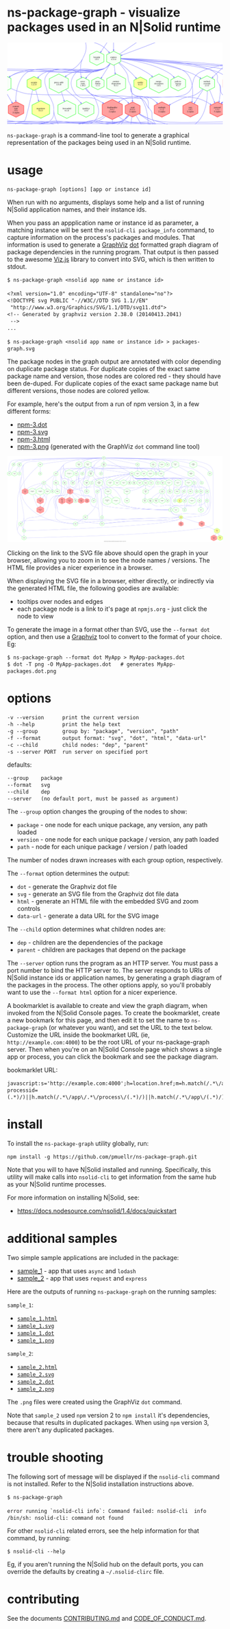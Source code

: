 ns-package-graph - visualize packages used in an N|Solid runtime
================================================================================

![](images/Dillinger-slice.png)

`ns-package-graph` is a command-line tool to generate a graphical
representation of the packages being used in an N|Solid runtime.

usage
================================================================================

    ns-package-graph [options] [app or instance id]

When run with no arguments, displays some help and a list of running N|Solid
application names, and their instance ids.

When you pass an appplication name or instance id as parameter, a matching
instance will be sent the `nsolid-cli package_info` command, to capture
information on the process's packages and modules.  That information is used to
generate a [GraphViz][] [dot][] formatted graph diagram of package dependencies
in the running program.  That output is then passed to the awesome [Viz.js][]
library to convert into SVG, which is then written to stdout.

    $ ns-package-graph <nsolid app name or instance id>

    <?xml version="1.0" encoding="UTF-8" standalone="no"?>
    <!DOCTYPE svg PUBLIC "-//W3C//DTD SVG 1.1//EN"
     "http://www.w3.org/Graphics/SVG/1.1/DTD/svg11.dtd">
    <!-- Generated by graphviz version 2.38.0 (20140413.2041)
     -->
    ...

    $ ns-package-graph <nsolid app name or instance id> > packages-graph.svg

The package nodes in the graph output are annotated with color depending on
duplicate package status.  For duplicate copies of the exact same package name
and version, those nodes are colored red - they should have been de-duped.  For
duplicate copies of the exact same package name but different versions, those
nodes are colored yellow.

For example, here's the output from a run of npm version 3, in a few
different forms:

* [npm-3.dot](https://pmuellr.github.io/ns-package-graph/images/npm-3.dot.txt)
* [npm-3.svg](https://pmuellr.github.io/ns-package-graph/images/npm-3.svg)
* [npm-3.html](https://pmuellr.github.io/ns-package-graph/images/npm-3.html)
* [npm-3.png](https://pmuellr.github.io/ns-package-graph/images/npm-3.png)
  (generated with the GraphViz `dot` command line tool)

![PNG image of packages used npm](images/npm-3.png)

Clicking on the link to the SVG file above should open the graph in your
browser, allowing you to zoom in to see the node names / versions.  The HTML
file provides a nicer experience in a browser.

When displaying the SVG file in a browser, either directly, or indirectly via the generated HTML file, the following goodies are available:

* tooltips over nodes and edges
* each package node is a link to it's page at `npmjs.org` - just click the node to view

To generate the image in a format other than SVG, use the `--format dot`
option, and then use a [Graphviz][] tool to convert to the format of your
choice.  Eg:

    $ ns-package-graph --format dot MyApp > MyApp-packages.dot
    $ dot -T png -O MyApp-packages.dot   # generates MyApp-packages.dot.png

[GraphViz]: http://www.graphviz.org/
[dot]: http://www.graphviz.org/pdf/dotguide.pdf
[Viz.js]: http://mdaines.github.io/viz.js/


options
================================================================================

    -v --version      print the current version
    -h --help         print the help text
    -g --group        group by: "package", "version", "path"
    -f --format       output format: "svg", "dot", "html", "data-url"
    -c --child        child nodes: "dep", "parent"
    -s --server PORT  run server on specified port

defaults:

    --group    package
    --format   svg
    --child    dep
    --server   (no default port, must be passed as argument)

The `--group` option changes the grouping of the nodes to show:

* `package` - one node for each unique package, any version, any path loaded
* `version` - one node for each unique package / version, any path loaded
* `path` - node for each unique package / version / path loaded

The number of nodes drawn increases with each group option, respectively.

The `--format` option determines the output:

* `dot` - generate the Graphviz dot file
* `svg` - generate an SVG file from the Graphviz dot file data
* `html` - generate an HTML file with the embedded SVG and zoom controls
* `data-url` - generate a data URL for the SVG image

The `--child` option determines what children nodes are:

* `dep` - children are the dependencies of the package
* `parent` - children are packages that depend on the package

The `--server` option runs the program as an HTTP server.  You must pass a port
number to bind the HTTP server to.  The server responds to URIs of N|Solid
instance ids or application names, by generating a graph diagram of the packages
in the process.  The other options apply, so you'll probably want to use
the `--format html` option for a nicer experience.

A bookmarklet is available to create and view the graph diagram, when invoked
from the N|Solid Console pages. To create the bookmarklet, create a new bookmark
for this page, and then edit it to set the name to `ns-package-graph` (or
whatever you want), and set the URL to the text below. Customize the URL inside
the bookmarket URL (ie, `http://example.com:4000`) to be the root URL of your
ns-package-graph server. Then when you're on an N|Solid Console page which shows
a single app or process, you can click the bookmark and see the package diagram.

bookmarklet URL:

```
javascript:s='http://example.com:4000';h=location.href;m=h.match(/.*\/app\/.*\?processid=(.*)/)||h.match(/.*\/app\/.*\/process\/(.*)/)||h.match(/.*\/app\/(.*)/);if(m!=null)open(s+'/'+m[1],'_blank')
```


install
================================================================================

To install the `ns-package-graph` utility globally, run:

    npm install -g https://github.com/pmuellr/ns-package-graph.git

Note that you will to have N|Solid installed and running.  Specifically, this
utility will make calls into `nsolid-cli` to get information from the same
hub as your N|Solid runtime processes.

For more information on installing N|Solid, see:

* https://docs.nodesource.com/nsolid/1.4/docs/quickstart


additional samples
================================================================================

Two simple sample applications are included in the package:

* [sample_1](samples/sample_1) - app that uses `async` and `lodash`
* [sample_2](samples/sample_2) - app that uses `request` and `express`

Here are the outputs of running `ns-package-graph` on the running samples:

`sample_1`:

* [`sample_1.html`](https://pmuellr.github.io/ns-package-graph/samples/sample_1/sample_1.html)
* [`sample_1.svg`](https://pmuellr.github.io/ns-package-graph/samples/sample_1/sample_1.svg)
* [`sample_1.dot`](https://pmuellr.github.io/ns-package-graph/samples/sample_1/sample_1.dot.txt)
* [`sample_1.png`](https://pmuellr.github.io/ns-package-graph/samples/sample_1/sample_1.png)

`sample_2`:

* [`sample_2.html`](https://pmuellr.github.io/ns-package-graph/samples/sample_2/sample_2.html)
* [`sample_2.svg`](https://pmuellr.github.io/ns-package-graph/samples/sample_2/sample_2.svg)
* [`sample_2.dot`](https://pmuellr.github.io/ns-package-graph/samples/sample_2/sample_2.dot.txt)
* [`sample_2.png`](https://pmuellr.github.io/ns-package-graph/samples/sample_2/sample_2.png)

The `.png` files were created using the GraphViz `dot` command.

Note that `sample_2` used `npm` version 2 to `npm install` it's dependencies,
because that results in duplicated packages.  When using `npm` version 3,
there aren't any duplicated packages.


trouble shooting
================================================================================

The following sort of message will be displayed if the `nsolid-cli` command is
not installed.  Refer to the N|Solid installation instructions above.

    $ ns-package-graph

    error running `nsolid-cli info`: Command failed: nsolid-cli  info
    /bin/sh: nsolid-cli: command not found

For other `nsolid-cli` related errors, see the help information for that
command, by running:

    $ nsolid-cli --help

Eg, if you aren't running the N|Solid hub on the default ports, you can override
the defaults by creating a `~/.nsolid-clirc` file.


contributing
================================================================================

See the documents [CONTRIBUTING.md](CONTRIBUTING.md) and
[CODE_OF_CONDUCT.md](CODE_OF_CONDUCT.md).
